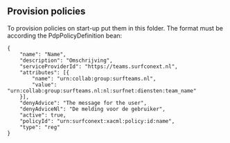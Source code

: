 ## Provision policies

To provision policies on start-up put them in this folder. The format must be according the
PdpPolicyDefinition bean:

```
{
	"name": "Name",
	"description": "Omschrijving",
	"serviceProviderId": "https://teams.surfconext.nl",
	"attributes": [{
		"name": "urn:collab:group:surfteams.nl",
		"value": "urn:collab:group:surfteams.nl:nl:surfnet:diensten:team_name"
	}],
	"denyAdvice": "The message for the user",
	"denyAdviceNl": "De melding voor de gebruiker",
	"active": true,
	"policyId": "urn:surfconext:xacml:policy:id:name",
	"type": "reg"
}
```